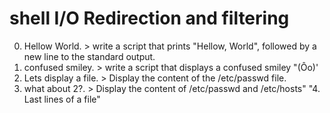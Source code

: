 # shell I/O Redirection and filtering
0. Hellow World. > write a script that prints "Hellow, World", followed by a new line to the standard output.
1. confused smiley. > write a script that displays a confused smiley "(Ôo)'
2. Lets display a file. > Display the content of the /etc/passwd file.
3. what about 2?. > Display the content of /etc/passwd and /etc/hosts" 
"4. Last lines of a file" 
